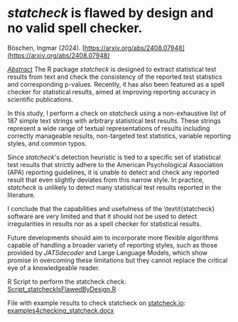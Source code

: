 *statcheck* is flawed by design and no valid spell checker.
==================================
Böschen, Ingmar (2024). [https://arxiv.org/abs/2408.07948](https://arxiv.org/abs/2408.07948)

<ins>*Abstract*</ins>
The R package *statcheck* is designed to extract statistical test results from text and check the consistency of the reported test statistics and corresponding p-values. 
Recently, it has also been featured as a spell checker for statistical results, aimed at improving reporting accuracy in scientific publications. 

In this study, I perform a check on *statcheck* using a non-exhaustive list of 187 simple text strings with arbitrary statistical test results. These strings represent a wide range of textual representations of results including correctly manageable results, non-targeted test statistics, variable reporting styles, and common typos.

Since *statcheck*'s detection heuristic is tied to a specific set of statistical test results that strictly adhere to the American Psychological Association (APA) reporting guidelines, it is unable to detect and check any reported result that even slightly deviates from this narrow style. 
In practice, *statcheck* is unlikely to detect many statistical test results reported in the literature. 

I conclude that the capabilities and usefulness of the \textit{statcheck} software are very limited and that it should not be used to detect irregularities in results nor as a spell checker for statistical results. 

Future developments should aim to incorporate more flexible algorithms capable of handling a broader variety of reporting styles, such as those provided by *JATSdecoder* and Large Language Models, which show promise in overcoming these limitations but they cannot replace the critical eye of a knowledgeable reader. 

R Script to perform the statcheck check: [Script_statcheckIsFlawedByDesign.R](https://github.com/ingmarboeschen/JATSdecoderEvaluation/blob/main/Check_statcheck/Script_statcheckIsFlawedByDesign.R)

File with example results to check statcheck on [statcheck.io](https://michelenuijten.shinyapps.io/statcheck-web/): [examples4checking_statcheck.docx](https://github.com/ingmarboeschen/JATSdecoderEvaluation/blob/main/Check_statcheck/examples4checking_statcheck.docx)
